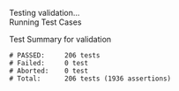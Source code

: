 
Testing validation...</br>
Running Test Cases

Test Summary for validation

    # PASSED:     206 tests
    # Failed:     0 test
    # Aborted:    0 test
    # Total:      206 tests (1936 assertions)

